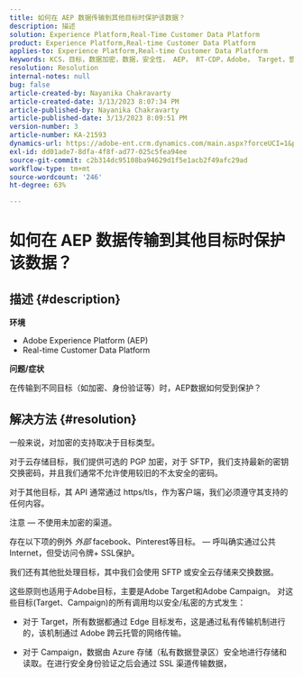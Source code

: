 ```yaml
---
title: 如何在 AEP 数据传输到其他目标时保护该数据？
description: 描述
solution: Experience Platform,Real-Time Customer Data Platform
product: Experience Platform,Real-time Customer Data Platform
applies-to: Experience Platform,Real-time Customer Data Platform
keywords: KCS，目标，数据加密，数据，安全性， AEP， RT-CDP，Adobe， Target，营销活动
resolution: Resolution
internal-notes: null
bug: false
article-created-by: Nayanika Chakravarty
article-created-date: 3/13/2023 8:07:34 PM
article-published-by: Nayanika Chakravarty
article-published-date: 3/13/2023 8:09:51 PM
version-number: 3
article-number: KA-21593
dynamics-url: https://adobe-ent.crm.dynamics.com/main.aspx?forceUCI=1&pagetype=entityrecord&etn=knowledgearticle&id=702212af-dac1-ed11-83ff-6045bd0065b6
exl-id: dd01ade7-8dfa-4f8f-ad77-025c5fea94ee
source-git-commit: c2b314dc95108ba94629d1f5e1acb2f49afc29ad
workflow-type: tm+mt
source-wordcount: '246'
ht-degree: 63%

---
```


# 如何在 AEP 数据传输到其他目标时保护该数据？

## 描述 {#description}


<b>环境</b>

- Adobe Experience Platform (AEP)
- Real-time Customer Data Platform


<b>问题/症状</b>

在传输到不同目标（如加密、身份验证等）时，AEP数据如何受到保护？


## 解决方法 {#resolution}


一般来说，对加密的支持取决于目标类型。

对于云存储目标，我们提供可选的 PGP 加密，对于 SFTP，我们支持最新的密钥交换密码，并且我们通常不允许使用较旧的不太安全的密码。

对于其他目标，其 API 通常通过 https/tls，作为客户端，我们必须遵守其支持的任何内容。

注意 — 不使用未加密的渠道。

存在以下项的例外 *外部* facebook、Pinterest等目标。  — 呼叫确实通过公共Internet，但受访问令牌+ SSL保护。

我们还有其他批处理目标，其中我们会使用 SFTP 或安全云存储来交换数据。



这些原则也适用于Adobe目标，主要是Adobe Target和Adobe Campaign。 对这些目标(Target、Campaign)的所有调用均以安全/私密的方式发生：

- 对于 Target，所有数据都通过 Edge 目标发布，这是通过私有传输机制进行的，该机制通过 Adobe 跨云托管的网络传输。

- 对于 Campaign，数据由 Azure 存储（私有数据登录区）安全地进行存储和读取。在进行安全身份验证之后会通过 SSL 渠道传输数据，
